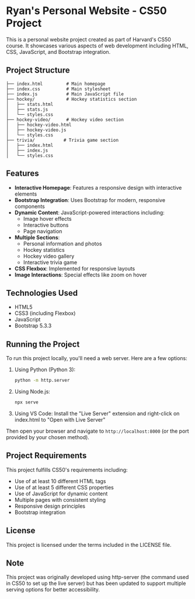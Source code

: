 # Ryan's Personal Website - CS50 Project

This is a personal website project created as part of Harvard's CS50 course. It showcases various aspects of web development including HTML, CSS, JavaScript, and Bootstrap integration.

## Project Structure

```
├── index.html         # Main homepage
├── index.css          # Main stylesheet
├── index.js           # Main JavaScript file
├── hockey/            # Hockey statistics section
│   ├── stats.html
│   ├── stats.js
│   └── styles.css
├── hockey-video/      # Hockey video section
│   ├── hockey-video.html
│   ├── hockey-video.js
│   └── styles.css
├── trivia/           # Trivia game section
│   ├── index.html
│   ├── index.js
│   └── styles.css
```

## Features

- **Interactive Homepage**: Features a responsive design with interactive elements
- **Bootstrap Integration**: Uses Bootstrap for modern, responsive components
- **Dynamic Content**: JavaScript-powered interactions including:
  - Image hover effects
  - Interactive buttons
  - Page navigation
- **Multiple Sections**:
  - Personal information and photos
  - Hockey statistics
  - Hockey video gallery
  - Interactive trivia game
- **CSS Flexbox**: Implemented for responsive layouts
- **Image Interactions**: Special effects like zoom on hover

## Technologies Used

- HTML5
- CSS3 (including Flexbox)
- JavaScript
- Bootstrap 5.3.3

## Running the Project

To run this project locally, you'll need a web server. Here are a few options:

1. Using Python (Python 3):
   ```bash
   python -m http.server
   ```

2. Using Node.js:
   ```bash
   npx serve
   ```

3. Using VS Code:
   Install the "Live Server" extension and right-click on index.html to "Open with Live Server"

Then open your browser and navigate to `http://localhost:8000` (or the port provided by your chosen method).

## Project Requirements

This project fulfills CS50's requirements including:

- Use of at least 10 different HTML tags
- Use of at least 5 different CSS properties
- Use of JavaScript for dynamic content
- Multiple pages with consistent styling
- Responsive design principles
- Bootstrap integration

## License

This project is licensed under the terms included in the LICENSE file.

## Note

This project was originally developed using http-server (the command used in CS50 to set up the live server) but has been updated to support multiple serving options for better accessibility.
